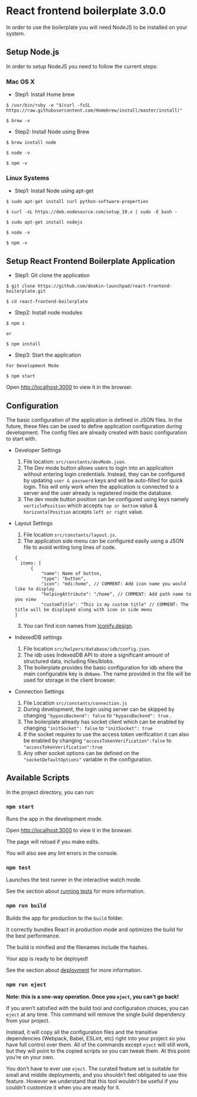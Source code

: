 # React frontend boilerplate 3.0.0

In order to use the boilerplate you will need NodeJS to be installed on your system.

## Setup Node.js

In order to setup NodeJS you need to follow the current steps:

### Mac OS X

- Step1: Install Home brew

```
$ /usr/bin/ruby -e "$(curl -fsSL https://raw.githubusercontent.com/Homebrew/install/master/install)"

$ brew -v
```

- Step2: Install Node using Brew

```
$ brew install node

$ node -v

$ npm -v
```

### Linux Systems

- Step1: Install Node using apt-get

```
$ sudo apt-get install curl python-software-properties

$ curl -sL https://deb.nodesource.com/setup_10.x | sudo -E bash -

$ sudo apt-get install nodejs

$ node -v

$ npm -v
```

## Setup React Frontend Boilerplate Application

- Step1: Git clone the application

```
$ git clone https://github.com/deakin-launchpad/react-frontend-boilerplate.git

$ cd react-frontend-boilerplate
```

- Step2: Install node modules

```
$ npm i

or

$ npm install
```

- Step3: Start the application

```
For Development Mode

$ npm start
```

Open [http://localhost:3000](http://localhost:3000) to view it in the browser.

## Configuration

The basic configuration of the application is defined in JSON files. In the future, these files can be used to define application configuration during development. The config files are already created with basic configuration to start with.

- Developer Settings

  1. File location: `src/constants/devMode.json`.
  2. The Dev mode button allows users to login into an application without entering login credentials. Instead, they can be configured by updating `user & password` keys and will be auto-filled for quick login. This will only work when the application is connected to a server and the user already is registered inside the database.
  3. The dev mode button position can be configured using keys namely `verticlePosition` which accepts `top or bottom` value & `horizontalPosition` accepts `left or right` value.

- Layout Settings

  1.  File location `src/constants/layout.js`.
  2.  The application side menu can be configured easily using a JSON file to avoid writing long lines of code.

  ```
  {
  	items: [
  		{
  			"name": Name of button,
  			"type": "button",
  			"icon": "mdi:home", // COMMENT: Add icon name you would like to display
  			"helpingAttribute": "/home", // COMMENT: Add path name to you view
  			"customTitle": "This is my custom title" // COMMENT: The title will be displayed along with icon in side menu
  }
  ```

  3.  You can find icon names from [Iconify.design](https://iconify.design/icon-sets/).

- IndexedDB settings

  1. File location `src/helpers/database/idb/config.json`.
  2. The idb uses IndexedDB API to store a significant amount of structured data, including files/blobs.
  3. The boilerplate provides the basic configuration for idb where the main configurable key is `dbName`. The name provided in the file will be used for storage in the client browser.

- Connection Settings
  1.  File Location `src/constants/connection.js`
  2.  During development, the login using server can be skipped by changing `"bypassBackend": false` to `"bypassBackend": true` .
  3.  The boilerplate already has socket client which can be enabled by changing `"initSocket": false` to `"initSocket": true`
  4.  If the socket requires to use the access token verification it can also be enabled by changing `"accessTokenVerification":false` to `"accessTokenVerification":true`
  5.  Any other socket options can be defined on the `"socketDefaultOptions"` variable in the configuration.

## Available Scripts

In the project directory, you can run:

### `npm start`

Runs the app in the development mode.

Open [http://localhost:3000](http://localhost:3000) to view it in the browser.

The page will reload if you make edits.

You will also see any lint errors in the console.

### `npm test`

Launches the test runner in the interactive watch mode.

See the section about [running tests](https://facebook.github.io/create-react-app/docs/running-tests) for more information.

### `npm run build`

Builds the app for production to the `build` folder.<br>

It correctly bundles React in production mode and optimizes the build for the best performance.

The build is minified and the filenames include the hashes.<br>

Your app is ready to be deployed!

See the section about [deployment](https://facebook.github.io/create-react-app/docs/deployment) for more information.

### `npm run eject`

**Note: this is a one-way operation. Once you `eject`, you can’t go back!**

If you aren’t satisfied with the build tool and configuration choices, you can `eject` at any time. This command will remove the single build dependency from your project.

Instead, it will copy all the configuration files and the transitive dependencies (Webpack, Babel, ESLint, etc) right into your project so you have full control over them. All of the commands except `eject` will still work, but they will point to the copied scripts so you can tweak them. At this point you’re on your own.

You don’t have to ever use `eject`. The curated feature set is suitable for small and middle deployments, and you shouldn’t feel obligated to use this feature. However we understand that this tool wouldn’t be useful if you couldn’t customize it when you are ready for it.

